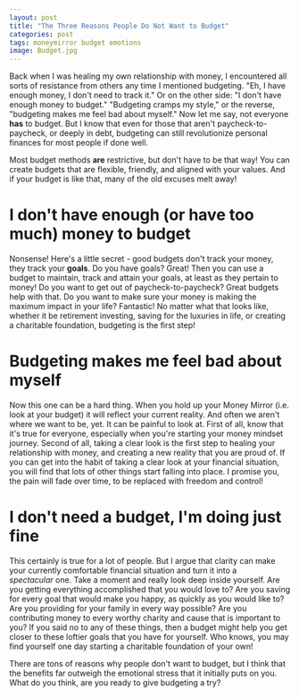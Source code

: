 ```yaml
---
layout: post
title: "The Three Reasons People Do Not Want to Budget"
categories: post
tags: moneymirror budget emotions 
image: Budget.jpg
---
```

Back when I was healing my own relationship with money, I encountered all sorts of resistance from others any time I mentioned budgeting. "Eh, I have enough money, I don't need to track it." Or on the other side: "I don't have enough money to budget." "Budgeting cramps my style," or the reverse, "budgeting makes me feel bad about myself." Now let me say, not everyone **has** to budget. But I know that even for those that aren't paycheck-to-paycheck, or deeply in debt, budgeting can still revolutionize personal finances for most people if done well.

<!--more-->

Most budget methods **are** restrictive, but don't have to be that way! You can create budgets that are flexible, friendly, and aligned with your values. And if your budget is like that, many of the old excuses melt away!

# I don't have enough (or have too much) money to budget
Nonsense! Here's a little secret - good budgets don't track your money, they track your **goals**. Do you have goals? Great! Then you can use a budget to maintain, track and attain your goals, at least as they pertain to money! Do you want to get out of paycheck-to-paycheck? Great budgets help with that. Do you want to make sure your money is making the maximum impact in your life? Fantastic! No matter what that looks like, whether it be retirement investing, saving for the luxuries in life, or creating a charitable foundation, budgeting is the first step!

# Budgeting makes me feel bad about myself
Now this one can be a hard thing. When you hold up your Money Mirror (i.e. look at your budget) it will reflect your current reality. And often we aren't where we want to be, yet. It can be painful to look at. First of all, know that it's true for everyone, especially when you're starting your money mindset journey. Second of all, taking a clear look is the first step to healing your relationship with money, and creating a new reality that you are proud of. If you can get into the habit of taking a clear look at your financial situation, you will find that lots of other things start falling into place. I promise you, the pain will fade over time, to be replaced with freedom and control!

# I don't need a budget, I'm doing just fine
This certainly is true for a lot of people. But I argue that clarity can make your currently comfortable financial situation and turn it into a *spectacular* one. Take a moment and really look deep inside yourself. Are you getting everything accomplished that you would love to? Are you saving for every goal that would make you happy, as quickly as you would like to? Are you providing for your family in every way possible? Are you contributing money to every worthy charity and cause that is important to you? If you said no to any of these things, then a budget might help you get closer to these loftier goals that you have for yourself. Who knows, you may find yourself one day starting a charitable foundation of your own!

There are tons of reasons why people don't want to budget, but I think that the benefits far outweigh the emotional stress that it initially puts on you. What do you think, are you ready to give budgeting a try?